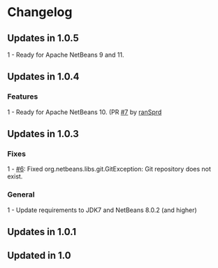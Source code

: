 # Changelog

## Updates in 1.0.5
1 - Ready for Apache NetBeans 9 and 11.  


## Updates in 1.0.4

### Features
1 - Ready for Apache NetBeans 10. (PR [#7](https://github.com/Chris2011/nb-git-branch-in-statusbar/pull/7) by [ranSprd](https://github.com/ranSprd)  


## Updates in 1.0.3

### Fixes
1 - [#6](https://github.com/Chris2011/nb-git-branch-in-statusbar/issues/6): Fixed org.netbeans.libs.git.GitException: Git repository does not exist.  

### General
1 - Update requirements to JDK7 and NetBeans 8.0.2 (and higher)


## Updates in 1.0.1


## Updated in 1.0